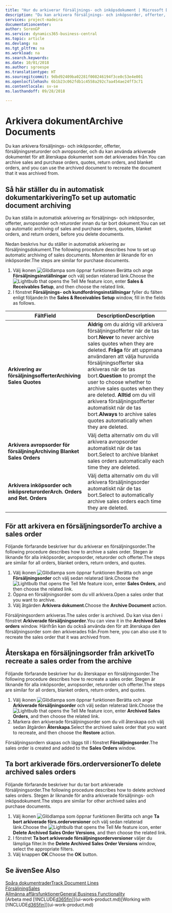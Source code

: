 ```yaml
---
title: "Hur du arkiverar försäljnings- och inköpsdokument | Microsoft Docs"
description: "Du kan arkivera försäljnings- och inköpsorder, offerter, försäljningsreturorder och avropsorder, och du kan använda arkiverade dokumentet för att återskapa dokumentet som det arkiverades från."
services: project-madeira
documentationcenter: 
author: SorenGP
ms.service: dynamics365-business-central
ms.topic: article
ms.devlang: na
ms.tgt_pltfrm: na
ms.workload: na
ms.search.keywords: 
ms.date: 10/01/2018
ms.author: sgroespe
ms.translationtype: HT
ms.sourcegitcommit: 9dbd92409ba02281f008246194f3ce0c53e4e001
ms.openlocfilehash: 6b1b23c062fdb1c4558a292c7aa454ae24ff3c71
ms.contentlocale: sv-se
ms.lasthandoff: 09/28/2018

---
```

# <a name="archive-documents"></a><span data-ttu-id="0e2aa-103">Arkivera dokument</span><span class="sxs-lookup"><span data-stu-id="0e2aa-103">Archive Documents</span></span>
<span data-ttu-id="0e2aa-104">Du kan arkivera försäljnings- och inköpsorder, offerter, försäljningsreturorder och avropsorder, och du kan använda arkiverade dokumentet för att återskapa dokumentet som det arkiverades från.</span><span class="sxs-lookup"><span data-stu-id="0e2aa-104">You can archive sales and purchase orders, quotes, return orders, and blanket orders, and you can use the archived document to recreate the document that it was archived from.</span></span>

## <a name="to-set-up-automatic-document-archiving"></a><span data-ttu-id="0e2aa-105">Så här ställer du in automatisk dokumentarkivering</span><span class="sxs-lookup"><span data-stu-id="0e2aa-105">To set up automatic document archiving</span></span>  
<span data-ttu-id="0e2aa-106">Du kan ställa in automatisk arkivering av försäljnings- och inköpsorder, offerter, avropsorder och returorder innan du tar bort dokument.</span><span class="sxs-lookup"><span data-stu-id="0e2aa-106">You can set up automatic archiving of sales and purchase orders, quotes, blanket orders, and return orders, before you delete documents.</span></span>

<span data-ttu-id="0e2aa-107">Nedan beskrivs hur du ställer in automatisk arkivering av försäljningsdokument.</span><span class="sxs-lookup"><span data-stu-id="0e2aa-107">The following procedure describes how to set up automatic archiving of sales documents.</span></span> <span data-ttu-id="0e2aa-108">Momenten är liknande för en inköpsorder.</span><span class="sxs-lookup"><span data-stu-id="0e2aa-108">The steps are similar for purchase documents.</span></span>
1.  <span data-ttu-id="0e2aa-109">Välj ikonen ![Glödlampa som öppnar funktionen Berätta](media/ui-search/search_small.png "Berätta vad du vill göra") och ange **Försäljningsinställningar** och välj sedan relaterad länk.</span><span class="sxs-lookup"><span data-stu-id="0e2aa-109">Choose the ![Lightbulb that opens the Tell Me feature](media/ui-search/search_small.png "Tell me what you want to do") icon, enter **Sales & Receivables Setup**, and then choose the related link.</span></span>
2. <span data-ttu-id="0e2aa-110">I fönstret **Försäljnings- och kundfordringsinställningar** fyller du fälten enligt följande:</span><span class="sxs-lookup"><span data-stu-id="0e2aa-110">In the **Sales & Receivables Setup** window, fill in the fields as follows.</span></span>

|<span data-ttu-id="0e2aa-111">Fält</span><span class="sxs-lookup"><span data-stu-id="0e2aa-111">Field</span></span>|<span data-ttu-id="0e2aa-112">Description</span><span class="sxs-lookup"><span data-stu-id="0e2aa-112">Description</span></span>|
|-----|-----------|
|<span data-ttu-id="0e2aa-113">**Arkivering av försäljningsofferter**</span><span class="sxs-lookup"><span data-stu-id="0e2aa-113">**Archiving Sales Quotes**</span></span>|<span data-ttu-id="0e2aa-114">**Aldrig** om du aldrig vill arkivera försäljningsofferter när de tas bort.</span><span class="sxs-lookup"><span data-stu-id="0e2aa-114">**Never** to never archive sales quotes when they are deleted.</span></span> <span data-ttu-id="0e2aa-115">**Fråga** för att uppmana användaren att välja huruvida försäljningsofferter ska arkiveras när de tas bort.</span><span class="sxs-lookup"><span data-stu-id="0e2aa-115">**Question** to prompt the user to choose whether to archive sales quotes when they are deleted.</span></span> <span data-ttu-id="0e2aa-116">**Alltid** om du vill arkivera försäljningsofferter automatiskt när de tas bort.</span><span class="sxs-lookup"><span data-stu-id="0e2aa-116">**Always** to archive sales quotes automatically when they are deleted.</span></span>|
|<span data-ttu-id="0e2aa-117">**Arkivera avropsorder för försäljning**</span><span class="sxs-lookup"><span data-stu-id="0e2aa-117">**Archiving Blanket Sales Orders**</span></span>|<span data-ttu-id="0e2aa-118">Välj detta alternativ om du vill arkivera avropsorder automatiskt när de tas bort.</span><span class="sxs-lookup"><span data-stu-id="0e2aa-118">Select to archive blanket sales orders automatically each time they are deleted.</span></span>|
|<span data-ttu-id="0e2aa-119">**Arkivera inköpsorder och inköpsreturorder**</span><span class="sxs-lookup"><span data-stu-id="0e2aa-119">**Arch. Orders and Ret. Orders**</span></span>|<span data-ttu-id="0e2aa-120">Välj detta alternativ om du vill arkivera försäljningsorder automatiskt när de tas bort.</span><span class="sxs-lookup"><span data-stu-id="0e2aa-120">Select to automatically archive sales orders each time they are deleted.</span></span>|

## <a name="to-archive-a-sales-order"></a><span data-ttu-id="0e2aa-121">För att arkivera en försäljningsorder</span><span class="sxs-lookup"><span data-stu-id="0e2aa-121">To archive a sales order</span></span>
<span data-ttu-id="0e2aa-122">Följande förfarande beskriver hur du arkiverar en försäljningsorder.</span><span class="sxs-lookup"><span data-stu-id="0e2aa-122">The following procedure describes how to archive a sales order.</span></span> <span data-ttu-id="0e2aa-123">Stegen är liknande för alla inköpsorder, avropsorder, returorder och offerter.</span><span class="sxs-lookup"><span data-stu-id="0e2aa-123">The steps are similar for all orders, blanket orders, return orders, and quotes.</span></span>

1.  <span data-ttu-id="0e2aa-124">Välj ikonen ![Glödlampa som öppnar funktionen Berätta](media/ui-search/search_small.png "Glödlampa som öppnar funktionen Berätta") och ange **Försäljningsorder** och välj sedan relaterad länk.</span><span class="sxs-lookup"><span data-stu-id="0e2aa-124">Choose the ![Lightbulb that opens the Tell Me feature](media/ui-search/search_small.png "Tell me what you want to do") icon, enter **Sales Orders**, and then choose the related link.</span></span>  
2.  <span data-ttu-id="0e2aa-125">Öppna en försäljningsorder som du vill arkivera.</span><span class="sxs-lookup"><span data-stu-id="0e2aa-125">Open a sales order that you want to archive.</span></span>  
3.  <span data-ttu-id="0e2aa-126">Välj åtgärden **Arkivera dokument**.</span><span class="sxs-lookup"><span data-stu-id="0e2aa-126">Choose the **Archive Document** action.</span></span>

<span data-ttu-id="0e2aa-127">Försäljningsordern arkiveras.</span><span class="sxs-lookup"><span data-stu-id="0e2aa-127">The sales order is archived.</span></span> <span data-ttu-id="0e2aa-128">Du kan visa den i fönstret **Arkiverade försäljningsorder**.</span><span class="sxs-lookup"><span data-stu-id="0e2aa-128">You can view it in the **Archived Sales orders** window.</span></span> <span data-ttu-id="0e2aa-129">Härifrån kan du också använda den för att återskapa den försäljningsorder som den arkiverades från.</span><span class="sxs-lookup"><span data-stu-id="0e2aa-129">From here, you can also use it to recreate the sales order that it was archived from.</span></span>

## <a name="to-recreate-a-sales-order-from-the-archive"></a><span data-ttu-id="0e2aa-130">Återskapa en försäljningsorder från arkivet</span><span class="sxs-lookup"><span data-stu-id="0e2aa-130">To recreate a sales order from the archive</span></span>
<span data-ttu-id="0e2aa-131">Följande förfarande beskriver hur du återskapar en försäljningsorder.</span><span class="sxs-lookup"><span data-stu-id="0e2aa-131">The following procedure describes how to recreate a sales order.</span></span> <span data-ttu-id="0e2aa-132">Stegen är liknande för alla inköpsorder, avropsorder, returorder och offerter.</span><span class="sxs-lookup"><span data-stu-id="0e2aa-132">The steps are similar for all orders, blanket orders, return orders, and quotes.</span></span>

1.  <span data-ttu-id="0e2aa-133">Välj ikonen ![Glödlampa som öppnar funktionen Berätta](media/ui-search/search_small.png "Berätta vad du vill göra") och ange **Arkiverade försäljningsorder** och välj sedan relaterad länk.</span><span class="sxs-lookup"><span data-stu-id="0e2aa-133">Choose the ![Lightbulb that opens the Tell Me feature](media/ui-search/search_small.png "Tell me what you want to do") icon, enter **Archived Sales Orders**, and then choose the related link.</span></span>
2.  <span data-ttu-id="0e2aa-134">Markera den arkiverade försäljningsorder som du vill återskapa och välj sedan åtgärden **Återskapa**.</span><span class="sxs-lookup"><span data-stu-id="0e2aa-134">Select the archived sales order that you want to recreate, and then choose the **Restore** action.</span></span>  

<span data-ttu-id="0e2aa-135">Försäljningsordern skapas och läggs till i fönstret **Försäljningsorder**.</span><span class="sxs-lookup"><span data-stu-id="0e2aa-135">The sales order is created and added to the **Sales Orders** window.</span></span>

## <a name="to-delete-archived-sales-orders"></a><span data-ttu-id="0e2aa-136">Ta bort arkiverade förs.orderversioner</span><span class="sxs-lookup"><span data-stu-id="0e2aa-136">To delete archived sales orders</span></span>
<span data-ttu-id="0e2aa-137">Följande förfarande beskriver hur du tar bort arkiverade försäljningsorder.</span><span class="sxs-lookup"><span data-stu-id="0e2aa-137">The following procedure describes how to delete archived sales orders.</span></span> <span data-ttu-id="0e2aa-138">Stegen är liknande för andra arkiverade försäljnings- och inköpsdokument.</span><span class="sxs-lookup"><span data-stu-id="0e2aa-138">The steps are similar for other archived sales and purchase documents.</span></span>

1.  <span data-ttu-id="0e2aa-139">Välj ikonen ![Glödlampa som öppnar funktionen Berätta](media/ui-search/search_small.png "Berätta vad du vill göra") och ange **Ta bort arkiverade förs.orderversioner** och välj sedan relaterad länk.</span><span class="sxs-lookup"><span data-stu-id="0e2aa-139">Choose the ![Lightbulb that opens the Tell Me feature](media/ui-search/search_small.png "Tell me what you want to do") icon, enter **Delete Archived Sales Order Versions**, and then choose the related link.</span></span>  
2.  <span data-ttu-id="0e2aa-140">I fönstret **Ta bort arkiverade försäljningsorderversioner** väljer du lämpliga filter.</span><span class="sxs-lookup"><span data-stu-id="0e2aa-140">In the **Delete Archived Sales Order Versions** window, select the appropriate filters.</span></span>  
3.  <span data-ttu-id="0e2aa-141">Välj knappen **OK**.</span><span class="sxs-lookup"><span data-stu-id="0e2aa-141">Choose the **OK** button.</span></span>

## <a name="see-also"></a><span data-ttu-id="0e2aa-142">Se även</span><span class="sxs-lookup"><span data-stu-id="0e2aa-142">See Also</span></span>
[<span data-ttu-id="0e2aa-143">Spåra dokumentrader</span><span class="sxs-lookup"><span data-stu-id="0e2aa-143">Track Document Lines</span></span>](across-how-to-track-document-lines.md)  
[<span data-ttu-id="0e2aa-144">Försäljning</span><span class="sxs-lookup"><span data-stu-id="0e2aa-144">Sales</span></span>](sales-manage-sales.md)  
[<span data-ttu-id="0e2aa-145">Allmänna affärsfunktioner</span><span class="sxs-lookup"><span data-stu-id="0e2aa-145">General Business Functionality</span></span>](ui-across-business-areas.md)  
<span data-ttu-id="0e2aa-146">[Arbeta med [!INCLUDE[d365fin](includes/d365fin_md.md)]](ui-work-product.md)</span><span class="sxs-lookup"><span data-stu-id="0e2aa-146">[Working with [!INCLUDE[d365fin](includes/d365fin_md.md)]](ui-work-product.md)</span></span>

